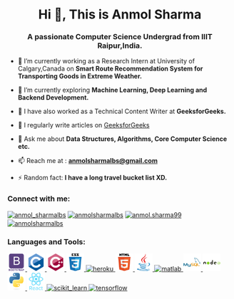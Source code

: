 <h1 align="center">Hi 👋, This is Anmol Sharma</h1>
<h3 align="center">A passionate Computer Science Undergrad from IIIT Raipur,India.</h3>

- 🔭 I’m currently working as a Research Intern at University of Calgary,Canada on **Smart Route Recommendation System for Transporting Goods in Extreme Weather.**

- 🌱 I’m currently exploring **Machine Learning, Deep Learning and Backend Development.**

- 🤝 I have also worked as a Technical Content Writer at **GeeksforGeeks.**

- 📝 I regularly write articles on [GeeksforGeeks](GeeksforGeeks)

- 💬 Ask me about **Data Structures, Algorithms, Core Computer Science etc.**

- 📫 Reach me at : **anmolsharmalbs@gmail.com**

- ⚡ Random fact: **I have a long travel bucket list XD.**

<h3 align="left">Connect with me:</h3>
<p align="left">
<a href="https://twitter.com/anmol_sharmalbs" target="blank"><img align="center" src="https://www.google.com/search?q=twitter+icon&sxsrf=ALeKk01IHB73sa20hHNGVrCLQYsMohHoeg:1620669384916&tbm=isch&source=iu&ictx=1&fir=r3Wvn65eUjf9gM%252CcP6cF6ziVZsUkM%252C_&vet=1&usg=AI4_-kSxOBdjIeXS4freYhOQdtjYoVAM5A&sa=X&ved=2ahUKEwjdwPH317_wAhWxheYKHWzwC3gQ9QF6BAgTEAE&biw=1366&bih=663#imgrc=r3Wvn65eUjf9gM" alt="anmol_sharmalbs" height="30" width="40" /></a>
<a href="https://linkedin.com/in/anmolsharmalbs" target="blank"><img align="center" src="https://raw.githubusercontent.com/rahuldkjain/github-profile-readme-generator/neutral-icons/src/images/icons/Social/linked-in-alt.svg" alt="anmolsharmalbs" height="30" width="40" /></a>
<a href="https://instagram.com/anmol.sharma99" target="blank"><img align="center" src="https://raw.githubusercontent.com/rahuldkjain/github-profile-readme-generator/neutral-icons/src/images/icons/Social/instagram.svg" alt="anmol.sharma99" height="30" width="40" /></a>
<a href="https://auth.geeksforgeeks.org/user/anmolsharmalbs" target="blank"><img align="center" src="https://raw.githubusercontent.com/rahuldkjain/github-profile-readme-generator/neutral-icons/src/images/icons/Social/geeks-for-geeks.svg" alt="anmolsharmalbs" height="30" width="40" /></a>
</p>

<h3 align="left">Languages and Tools:</h3>
<p align="left"> <a href="https://getbootstrap.com" target="_blank"> <img src="https://raw.githubusercontent.com/devicons/devicon/master/icons/bootstrap/bootstrap-plain-wordmark.svg" alt="bootstrap" width="40" height="40"/> </a> <a href="https://www.cprogramming.com/" target="_blank"> <img src="https://raw.githubusercontent.com/devicons/devicon/master/icons/c/c-original.svg" alt="c" width="40" height="40"/> </a> <a href="https://www.w3schools.com/cpp/" target="_blank"> <img src="https://raw.githubusercontent.com/devicons/devicon/master/icons/cplusplus/cplusplus-original.svg" alt="cplusplus" width="40" height="40"/> </a> <a href="https://www.w3schools.com/css/" target="_blank"> <img src="https://raw.githubusercontent.com/devicons/devicon/master/icons/css3/css3-original-wordmark.svg" alt="css3" width="40" height="40"/> </a> <a href="https://heroku.com" target="_blank"> <img src="https://www.vectorlogo.zone/logos/heroku/heroku-icon.svg" alt="heroku" width="40" height="40"/> </a> <a href="https://www.w3.org/html/" target="_blank"> <img src="https://raw.githubusercontent.com/devicons/devicon/master/icons/html5/html5-original-wordmark.svg" alt="html5" width="40" height="40"/> </a> <a href="https://www.java.com" target="_blank"> <img src="https://raw.githubusercontent.com/devicons/devicon/master/icons/java/java-original.svg" alt="java" width="40" height="40"/> </a> <a href="https://www.mathworks.com/" target="_blank"> <img src="https://raw.githubusercontent.com/simple-icons/simple-icons/master/icons/mathworks.svg" alt="matlab" width="40" height="40"/> </a> <a href="https://www.mysql.com/" target="_blank"> <img src="https://raw.githubusercontent.com/devicons/devicon/master/icons/mysql/mysql-original-wordmark.svg" alt="mysql" width="40" height="40"/> </a> <a href="https://nodejs.org" target="_blank"> <img src="https://raw.githubusercontent.com/devicons/devicon/master/icons/nodejs/nodejs-original-wordmark.svg" alt="nodejs" width="40" height="40"/> </a> <a href="https://www.python.org" target="_blank"> <img src="https://raw.githubusercontent.com/devicons/devicon/master/icons/python/python-original.svg" alt="python" width="40" height="40"/> </a> <a href="https://reactjs.org/" target="_blank"> <img src="https://raw.githubusercontent.com/devicons/devicon/master/icons/react/react-original-wordmark.svg" alt="react" width="40" height="40"/> </a> <a href="https://scikit-learn.org/" target="_blank"> <img src="https://upload.wikimedia.org/wikipedia/commons/0/05/Scikit_learn_logo_small.svg" alt="scikit_learn" width="40" height="40"/> </a> <a href="https://www.tensorflow.org" target="_blank"> <img src="https://www.vectorlogo.zone/logos/tensorflow/tensorflow-icon.svg" alt="tensorflow" width="40" height="40"/> </a> </p>
